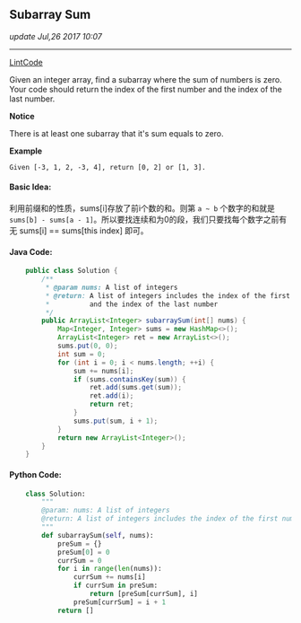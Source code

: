 ## Subarray Sum
_update Jul,26 2017 10:07_

---
[LintCode](http://www.lintcode.com/en/problem/subarray-sum/)

Given an integer array, find a subarray where the sum of numbers is zero. Your code should return the index of the first number and the index of the last number.

**Notice**

There is at least one subarray that it's sum equals to zero.

**Example**

    Given [-3, 1, 2, -3, 4], return [0, 2] or [1, 3].
    
#### Basic Idea:
利用前缀和的性质，sums[i]存放了前i个数的和。则第 `a ~ b` 个数字的和就是 `sums[b] - sums[a - 1]`。所以要找连续和为0的段，我们只要找每个数字之前有无 sums[i] == sums[this index] 即可。

#### Java Code:
```java
    public class Solution {
        /**
         * @param nums: A list of integers
         * @return: A list of integers includes the index of the first number 
         *          and the index of the last number
         */
        public ArrayList<Integer> subarraySum(int[] nums) {
            Map<Integer, Integer> sums = new HashMap<>();
            ArrayList<Integer> ret = new ArrayList<>();
            sums.put(0, 0);
            int sum = 0;
            for (int i = 0; i < nums.length; ++i) {
                sum += nums[i];
                if (sums.containsKey(sum)) {
                    ret.add(sums.get(sum));
                    ret.add(i);
                    return ret;
                }
                sums.put(sum, i + 1);
            }
            return new ArrayList<Integer>();
        }
    }
```

#### Python Code:
```python
    class Solution:
        """
        @param: nums: A list of integers
        @return: A list of integers includes the index of the first number and the index of the last number
        """
        def subarraySum(self, nums):
            preSum = {}
            preSum[0] = 0
            currSum = 0
            for i in range(len(nums)):
                currSum += nums[i]
                if currSum in preSum:
                    return [preSum[currSum], i]
                preSum[currSum] = i + 1
            return []
```